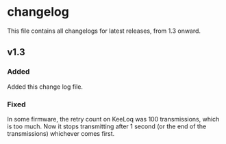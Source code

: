 # changelog

This file contains all changelogs for latest releases, from 1.3 onward.

## v1.3

### Added
Added this change log file.

### Fixed
In some firmware, the retry count on KeeLoq was 100 transmissions, which is too much. Now it stops transmitting after 1 second (or the end of the transmissions) whichever comes first.
